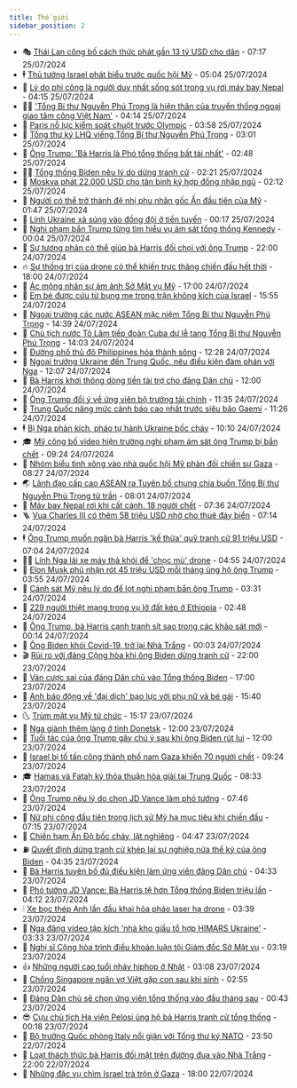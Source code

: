 ```yaml
---
title: Thế giới
sidebar_position: 2
---
```


<!-- vnexpress-the-gioi:START -->
- 🎭 [Thái Lan công bố cách thức phát gần 13 tỷ USD cho dân](https://vnexpress.net/thai-lan-cong-bo-cach-thuc-phat-gan-13-ty-usd-cho-dan-4773926.html) - 07:17 25/07/2024
- 🕴 [Thủ tướng Israel phát biểu trước quốc hội Mỹ](https://vnexpress.net/thu-tuong-israel-phat-bieu-truoc-quoc-hoi-my-4773987.html) - 05:04 25/07/2024
- 🤭 [Lý do phi công là người duy nhất sống sót trong vụ rơi máy bay Nepal](https://vnexpress.net/ly-do-phi-cong-la-nguoi-duy-nhat-song-sot-trong-vu-roi-may-bay-nepal-4773947.html) - 04:15 25/07/2024
- 🧑‍💻 [&#39;Tổng Bí thư Nguyễn Phú Trọng là hiện thân của truyền thống ngoại giao tâm công Việt Nam&#39;](https://vnexpress.net/tong-bi-thu-nguyen-phu-trong-la-hien-than-cua-truyen-thong-ngoai-giao-tam-cong-viet-nam-4773126.html) - 04:14 25/07/2024
- 🦏 [Paris nỗ lực kiểm soát chuột trước Olympic](https://vnexpress.net/paris-no-luc-kiem-soat-chuot-truoc-olympic-4773908.html) - 03:58 25/07/2024
- 🦒 [Tổng thư ký LHQ viếng Tổng Bí thư Nguyễn Phú Trọng](https://vnexpress.net/tong-thu-ky-lhq-vieng-tong-bi-thu-nguyen-phu-trong-4773936.html) - 03:01 25/07/2024
- 🌈 [Ông Trump: &#39;Bà Harris là Phó tổng thống bất tài nhất&#39;](https://vnexpress.net/ong-trump-ba-harris-la-pho-tong-thong-bat-tai-nhat-4773912.html) - 02:48 25/07/2024
- 🧑‍🏫 [Tổng thống Biden nêu lý do dừng tranh cử](https://vnexpress.net/tong-thong-biden-neu-ly-do-dung-tranh-cu-4773899.html) - 02:21 25/07/2024
- 🐲 [Moskva phát 22.000 USD cho tân binh ký hợp đồng nhập ngũ](https://vnexpress.net/moskva-phat-22-000-usd-cho-tan-binh-ky-hop-dong-nhap-ngu-4773916.html) - 02:12 25/07/2024
- 🦒 [Người có thể trở thành đệ nhị phu nhân gốc Ấn đầu tiên của Mỹ](https://vnexpress.net/nguoi-co-the-tro-thanh-de-nhi-phu-nhan-goc-an-dau-tien-cua-my-4772982.html) - 01:47 25/07/2024
- 🐻 [Lính Ukraine xả súng vào đồng đội ở tiền tuyến](https://vnexpress.net/linh-ukraine-xa-sung-vao-dong-doi-o-tien-tuyen-4773866.html) - 00:17 25/07/2024
- 🚀 [Nghi phạm bắn Trump từng tìm hiểu vụ ám sát tổng thống Kennedy](https://vnexpress.net/nghi-pham-ban-trump-tung-tim-hieu-vu-am-sat-tong-thong-kennedy-4773861.html) - 00:04 25/07/2024
- 🥰 [Sự tương phản có thể giúp bà Harris đối chọi với ông Trump](https://vnexpress.net/su-tuong-phan-co-the-giup-ba-harris-doi-choi-voi-ong-trump-4772968.html) - 22:00 24/07/2024
- 🔥 [Sự thống trị của drone có thể khiến trực thăng chiến đấu hết thời](https://vnexpress.net/su-thong-tri-cua-drone-co-the-khien-truc-thang-chien-dau-het-thoi-4772950.html) - 18:00 24/07/2024
- 🥳 [Ác mộng nhân sự ám ảnh Sở Mật vụ Mỹ](https://vnexpress.net/ac-mong-nhan-su-am-anh-so-mat-vu-my-4773528.html) - 17:00 24/07/2024
- 💼 [Em bé được cứu từ bụng mẹ trong trận không kích của Israel](https://vnexpress.net/em-be-duoc-cuu-tu-bung-me-trong-tran-khong-kich-cua-israel-4773816.html) - 15:55 24/07/2024
- 🤡 [Ngoại trưởng các nước ASEAN mặc niệm Tổng Bí thư Nguyễn Phú Trọng](https://vnexpress.net/ngoai-truong-cac-nuoc-asean-mac-niem-tong-bi-thu-nguyen-phu-trong-4773820.html) - 14:39 24/07/2024
- 🌁 [Chủ tịch nước Tô Lâm tiếp đoàn Cuba dự lễ tang Tổng Bí thư Nguyễn Phú Trọng](https://vnexpress.net/chu-tich-nuoc-to-lam-tiep-doan-cuba-du-le-tang-tong-bi-thu-nguyen-phu-trong-4773818.html) - 14:03 24/07/2024
- 🤩 [Đường phố thủ đô Philippines hóa thành sông](https://vnexpress.net/duong-pho-thu-do-philippines-hoa-thanh-song-4773705.html) - 12:28 24/07/2024
- 🎉 [Ngoại trưởng Ukraine đến Trung Quốc, nêu điều kiện đàm phán với Nga](https://vnexpress.net/ngoai-truong-ukraine-den-trung-quoc-neu-dieu-kien-dam-phan-voi-nga-4773794.html) - 12:07 24/07/2024
- 🎉 [Bà Harris khơi thông dòng tiền tài trợ cho đảng Dân chủ](https://vnexpress.net/ba-harris-khoi-thong-dong-tien-tai-tro-cho-dang-dan-chu-4773507.html) - 12:00 24/07/2024
- 🌁 [Ông Trump đổi ý về ứng viên bộ trưởng tài chính](https://vnexpress.net/ong-trump-doi-y-ve-ung-vien-bo-truong-tai-chinh-4773770.html) - 11:35 24/07/2024
- 🌊 [Trung Quốc nâng mức cảnh báo cao nhất trước siêu bão Gaemi](https://vnexpress.net/trung-quoc-nang-muc-canh-bao-cao-nhat-truoc-sieu-bao-gaemi-4773779.html) - 11:26 24/07/2024
- 🕴 [Bị Nga phản kích, pháo tự hành Ukraine bốc cháy](https://vnexpress.net/bi-nga-phan-kich-phao-tu-hanh-ukraine-boc-chay-4773641.html) - 10:10 24/07/2024
- 🎓 [Mỹ công bố video hiện trường nghi phạm ám sát ông Trump bị bắn chết](https://vnexpress.net/my-cong-bo-video-hien-truong-nghi-pham-am-sat-ong-trump-bi-ban-chet-4773595.html) - 09:24 24/07/2024
- 🦩 [Nhóm biểu tình xông vào nhà quốc hội Mỹ phản đối chiến sự Gaza](https://vnexpress.net/nhom-bieu-tinh-xong-vao-nha-quoc-hoi-my-phan-doi-chien-su-gaza-4773649.html) - 08:27 24/07/2024
- 🌏 [Lãnh đạo cấp cao ASEAN ra Tuyên bố chung chia buồn Tổng Bí thư Nguyễn Phú Trọng từ trần](https://vnexpress.net/lanh-dao-cap-cao-asean-ra-tuyen-bo-chung-chia-buon-tong-bi-thu-nguyen-phu-trong-tu-tran-4773692.html) - 08:01 24/07/2024
- 🌋 [Máy bay Nepal rơi khi cất cánh, 18 người chết](https://vnexpress.net/may-bay-nepal-roi-khi-cat-canh-18-nguoi-chet-4773683.html) - 07:36 24/07/2024
- 🪜 [Vua Charles III có thêm 58 triệu USD nhờ cho thuê đáy biển](https://vnexpress.net/vua-charles-iii-co-them-58-trieu-usd-nho-cho-thue-day-bien-4773543.html) - 07:14 24/07/2024
- 🕴 [Ông Trump muốn ngăn bà Harris &#39;kế thừa&#39; quỹ tranh cử 91 triệu USD](https://vnexpress.net/ong-trump-muon-ngan-ba-harris-ke-thua-quy-tranh-cu-91-trieu-usd-4773562.html) - 07:04 24/07/2024
- 🧑‍🏫 [Lính Nga lái xe máy thả khói để &#39;chọc mù&#39; drone](https://vnexpress.net/linh-nga-lai-xe-may-tha-khoi-de-choc-mu-drone-4773597.html) - 04:55 24/07/2024
- 🌮 [Elon Musk phủ nhận rót 45 triệu USD mỗi tháng ủng hộ ông Trump](https://vnexpress.net/elon-musk-phu-nhan-rot-45-trieu-usd-moi-thang-ung-ho-ong-trump-4773509.html) - 03:55 24/07/2024
- 🚦 [Cảnh sát Mỹ nêu lý do để lọt nghi phạm bắn ông Trump](https://vnexpress.net/canh-sat-my-neu-ly-do-de-lot-nghi-pham-ban-ong-trump-4773530.html) - 03:31 24/07/2024
- 💫 [229 người thiệt mạng trong vụ lở đất kép ở Ethiopia](https://vnexpress.net/229-nguoi-thiet-mang-trong-vu-lo-dat-kep-o-ethiopia-4773520.html) - 02:48 24/07/2024
- 🤡 [Ông Trump, bà Harris cạnh tranh sít sao trong các khảo sát mới](https://vnexpress.net/ong-trump-ba-harris-canh-tranh-sit-sao-trong-cac-khao-sat-moi-4773488.html) - 00:14 24/07/2024
- 🦣 [Ông Biden khỏi Covid-19, trở lại Nhà Trắng](https://vnexpress.net/ong-biden-khoi-covid-19-tro-lai-nha-trang-4773485.html) - 00:03 24/07/2024
- 🎬 [Rủi ro với đảng Cộng hòa khi ông Biden dừng tranh cử](https://vnexpress.net/rui-ro-voi-dang-cong-hoa-khi-ong-biden-dung-tranh-cu-4773136.html) - 22:00 23/07/2024
- 🎉 [Ván cược sai của đảng Dân chủ vào Tổng thống Biden](https://vnexpress.net/van-cuoc-sai-cua-dang-dan-chu-vao-tong-thong-biden-4773117.html) - 17:00 23/07/2024
- 🎡 [Anh báo động về &#39;đại dịch&#39; bạo lực với phụ nữ và bé gái](https://vnexpress.net/anh-bao-dong-ve-dai-dich-bao-luc-voi-phu-nu-va-be-gai-4773388.html) - 15:40 23/07/2024
- 🌜 [Trùm mật vụ Mỹ từ chức](https://vnexpress.net/trum-mat-vu-my-tu-chuc-4773460.html) - 15:17 23/07/2024
- 🎡 [Nga giành thêm làng ở tỉnh Donetsk](https://vnexpress.net/nga-gianh-them-lang-o-tinh-donetsk-4773437.html) - 12:00 23/07/2024
- 🤗 [Tuổi tác của ông Trump gây chú ý sau khi ông Biden rút lui](https://vnexpress.net/tuoi-tac-cua-ong-trump-gay-chu-y-sau-khi-ong-biden-rut-lui-4773131.html) - 12:00 23/07/2024
- 🦩 [Israel bị tố tấn công thành phố nam Gaza khiến 70 người chết](https://vnexpress.net/israel-bi-to-tan-cong-thanh-pho-nam-gaza-khien-70-nguoi-chet-4773236.html) - 09:24 23/07/2024
- 🎓 [Hamas và Fatah ký thỏa thuận hòa giải tại Trung Quốc](https://vnexpress.net/hamas-va-fatah-ky-thoa-thuan-hoa-giai-tai-trung-quoc-4773305.html) - 08:33 23/07/2024
- 🌁 [Ông Trump nêu lý do chọn JD Vance làm phó tướng](https://vnexpress.net/ong-trump-neu-ly-do-chon-jd-vance-lam-pho-tuong-4773234.html) - 07:46 23/07/2024
- 🤩 [Nữ phi công đầu tiên trong lịch sử Mỹ hạ mục tiêu khi chiến đấu](https://vnexpress.net/nu-phi-cong-dau-tien-trong-lich-su-my-ha-muc-tieu-khi-chien-dau-4773250.html) - 07:15 23/07/2024
- 👹 [Chiến hạm Ấn Độ bốc cháy, lật nghiêng](https://vnexpress.net/chien-ham-an-do-boc-chay-lat-nghieng-4773230.html) - 04:47 23/07/2024
- ⛽️ [Quyết định dừng tranh cử khép lại sự nghiệp nửa thế kỷ của ông Biden](https://vnexpress.net/quyet-dinh-dung-tranh-cu-khep-lai-su-nghiep-nua-the-ky-cua-ong-biden-4772929.html) - 04:35 23/07/2024
- 🚀 [Bà Harris tuyên bố đủ điều kiện làm ứng viên đảng Dân chủ](https://vnexpress.net/ba-harris-tuyen-bo-du-dieu-kien-lam-ung-vien-dang-dan-chu-4773240.html) - 04:33 23/07/2024
- 🎡 [Phó tướng JD Vance: Bà Harris tệ hơn Tổng thống Biden triệu lần](https://vnexpress.net/pho-tuong-jd-vance-ba-harris-te-hon-tong-thong-biden-trieu-lan-4773125.html) - 04:12 23/07/2024
- 🕯 [Xe bọc thép Anh lần đầu khai hỏa pháo laser hạ drone](https://vnexpress.net/xe-boc-thep-anh-lan-dau-khai-hoa-phao-laser-ha-drone-4773141.html) - 03:39 23/07/2024
- 🐻 [Nga đăng video tập kích &#39;nhà kho giấu tổ hợp HIMARS Ukraine&#39;](https://vnexpress.net/nga-dang-video-tap-kich-nha-kho-giau-to-hop-himars-ukraine-4773168.html) - 03:33 23/07/2024
- 🚦 [Nghị sĩ Cộng hòa trình điều khoản luận tội Giám đốc Sở Mật vụ](https://vnexpress.net/nghi-si-cong-hoa-trinh-dieu-khoan-luan-toi-giam-doc-so-mat-vu-4773175.html) - 03:19 23/07/2024
- 👍 [Những người cao tuổi nhảy hiphop ở Nhật](https://vnexpress.net/nhung-nguoi-cao-tuoi-nhay-hiphop-o-nhat-4773145.html) - 03:08 23/07/2024
- 🚀 [Chồng Singapore ngăn vợ Việt gặp con sau khi sinh](https://vnexpress.net/chong-singapore-ngan-vo-viet-gap-con-sau-khi-sinh-4773122.html) - 02:55 23/07/2024
- 🌮 [Đảng Dân chủ sẽ chọn ứng viên tổng thống vào đầu tháng sau](https://vnexpress.net/dang-dan-chu-se-chon-ung-vien-tong-thong-vao-dau-thang-sau-4773104.html) - 00:43 23/07/2024
- 😎 [Cựu chủ tịch Hạ viện Pelosi ủng hộ bà Harris tranh cử tổng thống](https://vnexpress.net/cuu-chu-tich-ha-vien-pelosi-ung-ho-ba-harris-tranh-cu-tong-thong-4773103.html) - 00:18 23/07/2024
- 🐲 [Bộ trưởng Quốc phòng Italy nổi giận với Tổng thư ký NATO](https://vnexpress.net/bo-truong-quoc-phong-italy-noi-gian-voi-tong-thu-ky-nato-4773057.html) - 23:50 22/07/2024
- 💫 [Loạt thách thức bà Harris đối mặt trên đường đua vào Nhà Trắng](https://vnexpress.net/loat-thach-thuc-ba-harris-doi-mat-tren-duong-dua-vao-nha-trang-4772703.html) - 22:00 22/07/2024
- 👀 [Những đặc vụ chìm Israel trà trộn ở Gaza](https://vnexpress.net/nhung-dac-vu-chim-israel-tra-tron-o-gaza-4771385.html) - 18:00 22/07/2024<!-- vnexpress-the-gioi:END -->